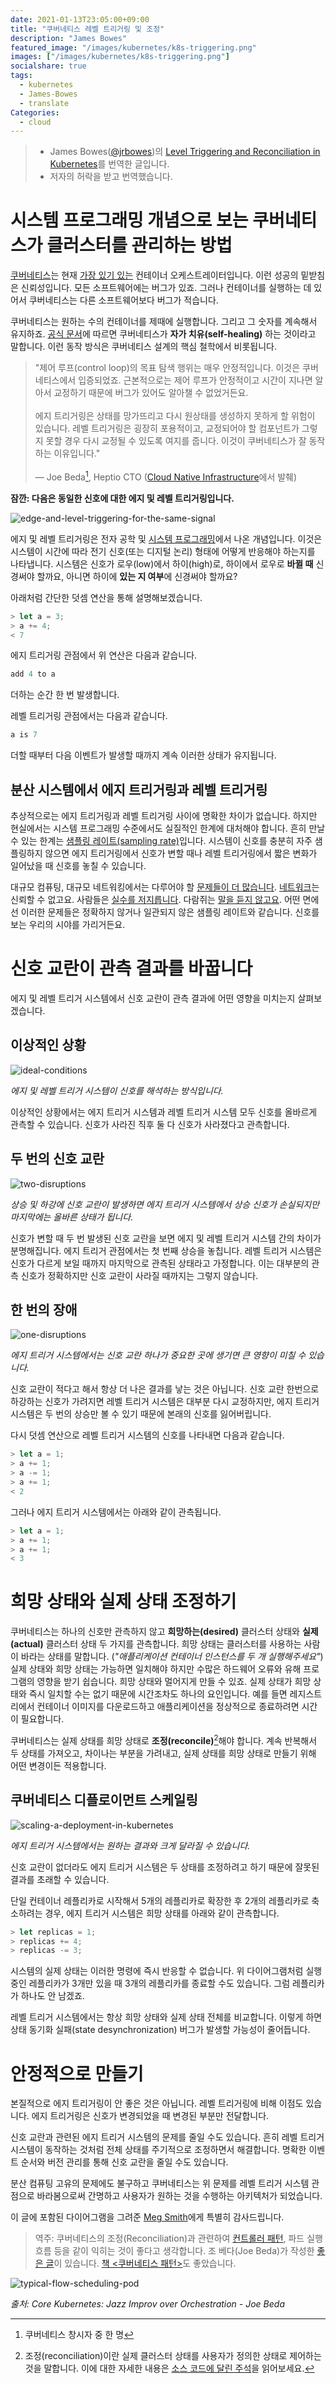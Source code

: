 ```yaml
---
date: 2021-01-13T23:05:00+09:00
title: "쿠버네티스 레벨 트리거링 및 조정"
description: "James Bowes"
featured_image: "/images/kubernetes/k8s-triggering.png"
images: ["/images/kubernetes/k8s-triggering.png"]
socialshare: true
tags:
  - kubernetes
  - James-Bowes
  - translate
Categories:
  - cloud
---
```


> - James Bowes([@jrbowes](https://twitter.com/jrbowes))의 [Level Triggering and Reconciliation in Kubernetes](https://hackernoon.com/level-triggering-and-reconciliation-in-kubernetes-1f17fe30333d)를 번역한 글입니다.
> - 저자의 허락을 받고 번역했습니다.

# 시스템 프로그래밍 개념으로 보는 쿠버네티스가 클러스터를 관리하는 방법

[쿠버네티스](https://kubernetes.io/)는 현재
[가장 있기 있는](https://techcrunch.com/2017/12/18/as-kubernetes-surged-in-popularity-in-2017-it-created-a-vibrant-ecosystem/)
컨테이너 오케스트레이터입니다. 이런 성공의 밑받침은 신뢰성입니다. 모든
소프트웨어에는 버그가 있죠. 그러나 컨테이너를 실행하는 데 있어서 쿠버네티스는
다른 소프트웨어보다 버그가 적습니다.

쿠버네티스는 원하는 수의 컨테이너를 제때에 실행합니다.
그리고 그 숫자를 계속해서 유지하죠.
[공식 문서](https://kubernetes.io/docs/concepts/overview/what-is-kubernetes/)에
따르면 쿠버네티스가 **자가 치유(self-healing)** 하는 것이라고 말합니다.
이런 동작 방식은 쿠버네티스 설계의 핵심 철학에서 비롯됩니다.

> "제어 루프(control loop)의 목표 탐색 행위는 매우 안정적입니다.
> 이것은 쿠버네티스에서 입증되었죠.
> 근본적으로는 제어 루프가 안정적이고 시간이 지나면 알아서 교정하기 때문에
> 버그가 있어도 알아챌 수 없었거든요.\
> \
> 에지 트리거링은 상태를 망가뜨리고 다시 원상태를 생성하지 못하게 할 위험이 있습니다.
> 레벨 트리거링은 굉장히 포용적이고, 교정되어야 할 컴포넌트가 그렇지
> 못할 경우 다시 교정될 수 있도록 여지를 줍니다. 이것이 쿠버네티스가 잘 동작하는 이유입니다."\
> \
> ― Joe Beda[^1], Heptio CTO ([Cloud Native Infrastructure](http://shop.oreilly.com/product/0636920075837.do)에서 발췌)

[^1]: 쿠버네티스 창시자 중 한 명

**잠깐: 다음은 동일한 신호에 대한 에지 및 레벨 트리거링입니다.**

![edge-and-level-triggering-for-the-same-signal](/images/kubernetes/edge-and-level-triggering-for-the-same-signal.png)

에지 및 레벨 트리거링은 전자 공학 및 [시스템 프로그래밍](https://en.wikipedia.org/wiki/Interrupt#Types_of_interrupts)에서 나온 개념입니다.
이것은 시스템이 시간에 따라 전기 신호(또는 디지털 논리) 형태에
어떻게 반응해야 하는지를 나타냅니다. 시스템은 신호가 로우(low)에서 하이(high)로,
하이에서 로우로 **바뀔 때** 신경써야 할까요, 아니면 하이에
**있는 지 여부**에 신경써야 할까요?

아래처럼 간단한 덧셈 연산을 통해 설명해보겠습니다.

```javascript
> let a = 3;
> a += 4;
< 7
```

에지 트리거링 관점에서 위 연산은 다음과 같습니다.

```javascript
add 4 to a
```

더하는 순간 한 번 발생합니다.

레벨 트리거링 관점에서는 다음과 같습니다.

```javascript
a is 7
```

더할 때부터 다음 이벤트가 발생할 때까지 계속 이러한 상태가 유지됩니다.

## 분산 시스템에서 에지 트리거링과 레벨 트리거링

추상적으로는 에지 트리거링과 레벨 트리거링 사이에 명확한 차이가 없습니다.
하지만 현실에서는 시스템 프로그래밍 수준에서도 실질적인 한계에 대처해야 합니다.
흔히 만날 수 있는 한계는 [샘플링 레이트(sampling rate)](https://en.wikipedia.org/wiki/Sampling_%28signal_processing%29#Sampling_rate)입니다.
시스템이 신호를 충분히 자주 샘플링하지 않으면 에지 트리거링에서 신호가 변할 때나
레벨 트리거링에서 짧은 변화가 일어났을 때 신호를 놓칠 수 있습니다.

대규모 컴퓨팅, 대규모 네트워킹에서는 다루어야 할
[문제들이 더 많습니다](https://en.wikipedia.org/wiki/Fallacies_of_distributed_computing).
[네트워크](http://www.cbc.ca/news/canada/nova-scotia/cellular-service-outage-bell-mobility-tellus-1.4235624)는 신뢰할 수 없고요.
사람들은 [실수를 저지릅니다](https://hothardware.com/news/dont-trip-over-the-power-cord-human-error-caused-massive-time-warner-network-outage).
다람쥐는 [말을 듣지 않고요](http://cybersquirrel1.com/).
어떤 면에선 이러한 문제들은 정확하지 않거나 일관되지 않은 샘플링 레이트와 같습니다.
신호를 보는 우리의 시야를 가리거든요.

# 신호 교란이 관측 결과를 바꿉니다

에지 및 레벨 트리거 시스템에서 신호 교란이 관측 결과에
어떤 영향을 미치는지 살펴보겠습니다.

## 이상적인 상황

![ideal-conditions](/images/kubernetes/ideal-conditions.png)

*에지 및 레벨 트리거 시스템이 신호를 해석하는 방식입니다.*

이상적인 상황에서는 에지 트리거 시스템과 레벨 트리거 시스템 모두 신호를 올바르게
관측할 수 있습니다. 신호가 사라진 직후 둘 다 신호가 사라졌다고 관측합니다.

## 두 번의 신호 교란

![two-disruptions](/images/kubernetes/two-disruptions.png)

*상승 및 하강에 신호 교란이 발생하면 에지 트리거 시스템에서 상승 신호가 손실되지만 마지막에는 올바른 상태가 됩니다.*

신호가 변할 때 두 번 발생된 신호 교란을 보면 에지 및 레벨 트리거 시스템 간의 차이가
분명해집니다. 에지 트리거 관점에서는 첫 번째 상승을 놓칩니다. 레벨 트리거 시스템은
신호가 다르게 보일 때까지 마지막으로 관측된 상태라고 가정합니다. 이는 대부분의 관측
신호가 정확하지만 신호 교란이 사라질 때까지는 그렇지 않습니다.

## 한 번의 장애

![one-disruptions](/images/kubernetes/one-disruption.png)

*에지 트리거 시스템에서는 신호 교란 하나가 중요한 곳에 생기면 큰 영향이 미칠 수 있습니다.*

신호 교란이 적다고 해서 항상 더 나은 결과를 낳는 것은 아닙니다. 신호 교란 한번으로
하강하는 신호가 가려지면 레벨 트리거 시스템은 대부분 다시 교정하지만,
에지 트리거 시스템은 두 번의 상승만 볼 수 있기 때문에 본래의 신호를 잃어버립니다.

다시 덧셈 연산으로 레벨 트리거 시스템의 신호를 나타내면 다음과 같습니다.

```javascript
> let a = 1;
> a += 1;
> a -= 1;
> a += 1;
< 2
```

그러나 에지 트리거 시스템에서는 아래와 같이 관측됩니다.

```javascript
> let a = 1;
> a += 1;
> a += 1;
< 3
```

# 희망 상태와 실제 상태 조정하기

쿠버네티스는 하나의 신호만 관측하지 않고 **희망하는(desired)** 클러스터
상태와 **실제(actual)** 클러스터 상태 두 가지를 관측합니다.
희망 상태는 클러스터를 사용하는 사람이 바라는 상태를 말합니다.
(*"애플리케이션 컨테이너 인스턴스를 두 개 실행해주세요"*)
실제 상태와 희망 상태는 가능하면 일치해야 하지만 수많은 하드웨어 오류와
유해 프로그램의 영향을 받기 쉽습니다. 희망 상태와 멀어지게 만들 수 있죠.
실제 상태가 희망 상태와 즉시 일치할 수는 없기 때문에 시간조차도 하나의
요인입니다. 예를 들면 레지스트리에서 컨테이너 이미지를 다운로드하고
애플리케이션을 정상적으로 종료하려면 시간이 필요합니다.

쿠버네티스는 실제 상태를 희망 상태로 **조정(reconcile)**[^2]해야 합니다.
계속 반복해서 두 상태를 가져오고, 차이나는 부분을 가려내고,
실제 상태를 희망 상태로 만들기 위해 어떤 변경이든 적용합니다.

[^2]: 조정(reconciliation)이란 실제 클러스터 상태를 사용자가 정의한 상태로 제어하는 것을 말합니다. 이에 대한 자세한 내용은
[소스 코드에 달린 주석](https://github.com/kubernetes-sigs/controller-runtime/blob/v0.7.0/pkg/reconcile/reconcile.go#L53-L87)을 읽어보세요.

## 쿠버네티스 디플로이먼트 스케일링

![scaling-a-deployment-in-kubernetes](/images/kubernetes/scaling-a-deployment-in-kubernetes.png)

*에지 트리거 시스템에서는 원하는 결과와 크게 달라질 수 있습니다.*

신호 교란이 없더라도 에지 트리거 시스템은 두 상태를
조정하려고 하기 때문에 잘못된 결과를 초래할 수 있습니다.

단일 컨테이너 레플리카로 시작해서 5개의 레플리카로 확장한 후
2개의 레플리카로 축소하려는 경우,
에지 트리거 시스템은 희망 상태를 아래와 같이 관측합니다.

```javascript
> let replicas = 1;
> replicas += 4;
> replicas -= 3;
```

시스템의 실제 상태는 이러한 명령에 즉시 반응할 수 없습니다.
위 다이어그램처럼 실행 중인 레플리카가 3개만 있을 때 3개의 레플리카를
종료할 수도 있습니다. 그럼 레플리카가 하나도 안 남겠죠.

레벨 트리거 시스템에서는 항상 희망 상태와 실제 상태 전체를 비교합니다.
이렇게 하면 상태 동기화 실패(state desynchronization) 버그가 발생할 가능성이 줄어듭니다.

# 안정적으로 만들기

본질적으로 에지 트리거링이 안 좋은 것은 아닙니다.
레벨 트리거링에 비해 이점도 있습니다.
에지 트리거링은 신호가 변경되었을 때 변경된 부분만 전달합니다.

신호 교란과 관련된 에지 트리거 시스템의 문제를 줄일 수도 있습니다.
흔히 레벨 트리거 시스템이 동작하는 것처럼 전체 상태를 주기적으로
조정하면서 해결합니다. 명확한 이벤트 순서와 버전 관리를 통해
신호 교란을 줄일 수도 있습니다.

분산 컴퓨팅 고유의 문제에도 불구하고 쿠버네티스는 위 문제를
레벨 트리거 시스템 관점으로 바라봄으로써 간명하고
사용자가 원하는 것을 수행하는 아키텍처가 되었습니다.

이 글에 포함된 다이어그램을 그려준 [Meg Smith](https://medium.com/@megthesmith)에게 특별히 감사드립니다.

> 역주: 쿠버네티스의 조정(Reconciliation)과 관련하여 [컨트롤러 패턴](https://kubernetes.io/docs/concepts/architecture/controller/),
> 파드 실행 흐름 등을 같이 익히는 것이 좋다고 생각합니다. 조 베다(Joe Beda)가 작성한 [좋은 글](https://blog.heptio.com/core-kubernetes-jazz-improv-over-orchestration-a7903ea92ca)이 있습니다.
> [책 <쿠버네티스 패턴>](http://book.naver.com/bookdb/book_detail.nhn?bid=16320585)도 좋았습니다.

![typical-flow-scheduling-pod](/images/kubernetes/typical-flow-scheduling-pod.png)

*출처: Core Kubernetes: Jazz Improv over Orchestration - Joe Beda*

